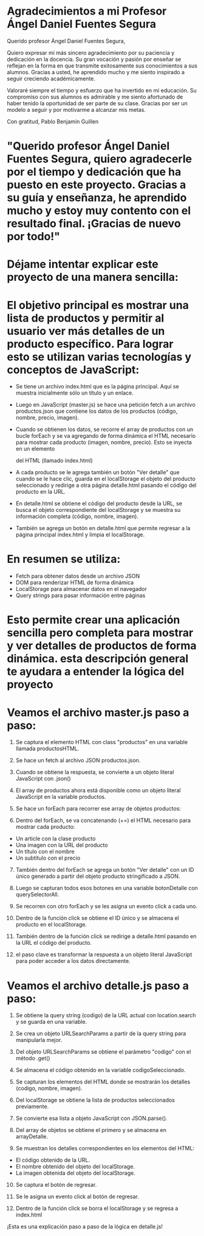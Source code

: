 # Agradecimientos a mi Profesor Ángel Daniel Fuentes Segura <br>
Querido profesor Ángel Daniel Fuentes Segura,

Quiero expresar mi más sincero agradecimiento por su paciencia y dedicación en la docencia. Su gran vocación y pasión por enseñar se reflejan en la forma en que transmite exitosamente sus conocimientos a sus alumnos. Gracias a usted, he aprendido mucho y me siento inspirado a seguir creciendo académicamente.

Valoraré siempre el tiempo y esfuerzo que ha invertido en mi educación. Su compromiso con sus alumnos es admirable y me siento afortunado de haber tenido la oportunidad de ser parte de su clase. Gracias por ser un modelo a seguir y por motivarme a alcanzar mis metas.

Con gratitud, Pablo Benjamin Guillen

# "Querido profesor Ángel Daniel Fuentes Segura, quiero agradecerle por el tiempo y dedicación que ha puesto en este proyecto. Gracias a su guía y enseñanza, he aprendido mucho y estoy muy contento con el resultado final. ¡Gracias de nuevo por todo!"

# Déjame intentar explicar este proyecto de una manera sencilla:

# El objetivo principal es mostrar una lista de productos y permitir al usuario ver más detalles de un producto específico. Para lograr esto se utilizan varias tecnologías y conceptos de JavaScript:

- Se tiene un archivo index.html que es la página principal. Aquí se muestra inicialmente sólo un título y un enlace. 

- Luego en JavaScript (master.js) se hace una petición fetch a un archivo productos.json que contiene los datos de los productos (código, nombre, precio, imagen).

- Cuando se obtienen los datos, se recorre el array de productos con un bucle forEach y se va agregando de forma dinámica el HTML necesario para mostrar cada producto (imagen, nombre, precio). Esto se inyecta en un elemento <section> del HTML (llamado index.html)

- A cada producto se le agrega también un botón "Ver detalle" que cuando se le hace clic, guarda en el localStorage el objeto del producto seleccionado y redirige a otra página detalle.html pasando el código del producto en la URL.

- En detalle.html se obtiene el código del producto desde la URL, se busca el objeto correspondiente del localStorage y se muestra su información completa (código, nombre, imagen).

- También se agrega un botón en detalle.html que permite regresar a la página principal index.html y limpia el localStorage.

# En resumen se utiliza:
- Fetch para obtener datos desde un archivo JSON
- DOM para renderizar HTML de forma dinámica 
- LocalStorage para almacenar datos en el navegador
- Query strings para pasar información entre páginas

# Esto permite crear una aplicación sencilla pero completa para mostrar y ver detalles de productos de forma dinámica. esta descripción general te ayudara a entender la lógica del proyecto

 # Veamos el archivo master.js paso a paso:
 
1. Se captura el elemento HTML con class "productos" en una variable llamada productosHTML. 

2. Se hace un fetch al archivo JSON productos.json.

3. Cuando se obtiene la respuesta, se convierte a un objeto literal JavaScript con .json()

4. El array de productos ahora está disponible como un objeto literal JavaScript en la variable productos.

5. Se hace un forEach para recorrer ese array de objetos productos:

6. Dentro del forEach, se va concatenando (+=) el HTML necesario para mostrar cada producto:

- Un article con la clase producto 
- Una imagen con la URL del producto
- Un título con el nombre
- Un subtítulo con el precio

7. También dentro del forEach se agrega un botón "Ver detalle" con un ID único generado a partir del objeto producto stringificado a JSON.

8. Luego se capturan todos esos botones en una variable botonDetalle con querySelectorAll.

9. Se recorren con otro forEach y se les asigna un evento click a cada uno. 

10. Dentro de la función click se obtiene el ID único y se almacena el producto en el localStorage.

11. También dentro de la función click se redirige a detalle.html pasando en la URL el código del producto.

12. el paso clave es transformar la respuesta a un objeto literal JavaScript para poder acceder a los datos directamente.

# Veamos el archivo detalle.js paso a paso:

1. Se obtiene la query string (codigo) de la URL actual con location.search y se guarda en una variable.

2. Se crea un objeto URLSearchParams a partir de la query string para manipularla mejor.

3. Del objeto URLSearchParams se obtiene el parámetro "codigo" con el método .get()

4. Se almacena el código obtenido en la variable codigoSeleccionado.

5. Se capturan los elementos del HTML donde se mostrarán los detalles (codigo, nombre, imagen).

6. Del localStorage se obtiene la lista de productos seleccionados previamente.

7. Se convierte esa lista a objeto JavaScript con JSON.parse().

8. Del array de objetos se obtiene el primero y se almacena en arrayDetalle.

9. Se muestran los detalles correspondientes en los elementos del HTML:

- El código obtenido de la URL.
- El nombre obtenido del objeto del localStorage. 
- La imagen obtenida del objeto del localStorage.

10. Se captura el botón de regresar.

11. Se le asigna un evento click al botón de regresar.

12. Dentro de la función click se borra el localStorage y se regresa a index.html

<p>¡Esta es una explicación paso a paso de la lógica en detalle.js!</p>
